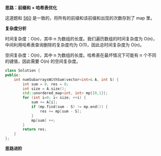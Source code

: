 **思路：前缀和 + 哈希表优化**

这道题和 [560](https://github.com/rongweihe/LeetCode/blob/master/algorithms/cpp/560-subarray-sum-equals-k.md) 是一致的，将所有的前缀和该前缀和出现的次数存到了 map 里。

**复杂度分析**

时间复杂度：O(n)，其中 n 为数组的长度。我们遍历数组的时间复杂度为 O(n)，中间利用哈希表查询删除的复杂度均为 O(1)，因此总时间复杂度为 O(n)。

空间复杂度：O(n)，其中 n 为数组的长度。哈希表在最坏情况下可能有 n 个不同的键值，因此需要 O(n) 的空间复杂度。

```c++
class Solution {
public:
    int numSubarraysWithSum(vector<int>& A, int S) {
        int sum = 0, res = 0;
        int size = A.size();
        std::unordered_map<int, int> mp{{0,1}};
        for (int i=0; i< size; ++i) {
            sum += A[i];
            if (mp.find(sum - S) != mp.end()) {
                res += mp[sum - S];
            }
            mp[sum] ++;
        }
        return res;
    }
};
```



**思路进阶**

